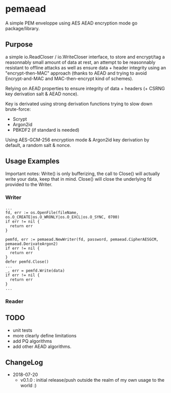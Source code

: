 # pemaead
A simple PEM enveloppe using AES AEAD encryption mode go package/library.

## Purpose
a simple io.ReadCloser / io.WriteCloser interface, to store and encrypt/tag a reasonnably small amount of data at rest, 
an attempt to be reasonnably resistant to offline attacks as well as ensure data + header integrity using an "encrypt-then-MAC" 
approach (thanks to AEAD and trying to avoid Encrypt-and-MAC and MAC-then-encrypt kind of schemes).

Relying on AEAD properties to ensure integrity of data + headers (+ CSRNG key derivation salt & AEAD nonce).

Key is derivated using strong derivation functions trying to slow down brute-force:
* Scrypt
* Argon2id
* PBKDF2 (if standard is needed)

Using AES-GCM-256 encryption mode & Argon2id key derivation by default, a random salt & nonce.

## Usage Examples

Important notes:
Write() is only bufferizing, the call to Close() will actually write your data, keep that in mind.
Close() will close the underlying fd provided to the Writer.
  
### Writer
    ...
    fd, err := os.OpenFile(fileName, os.O_CREATE|os.O_WRONLY|os.O_EXCL|os.O_SYNC, 0700)
    if err != nil {
      return err
    }
  
    pemfd, err := pemaead.NewWriter(fd, password, pemaead.CipherAESGCM, pemaead.DerivateArgon2)
    if err != nil {
      return err
    }
    defer pemfd.Close()
    ...
    _, err = pemfd.Write(data)
    if err != nil {
      return err
    }
    ...
  
### Reader

## TODO
* unit tests
* more clearly define limitations
* add PQ algorithms
* add other AEAD algorithms.

## ChangeLog

* 2018-07-20
  * v0.1.0 : initial release/push outside the realm of my own usage to the world :)
